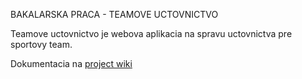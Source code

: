 BAKALARSKA PRACA - TEAMOVE UCTOVNICTVO

Teamove uctovnictvo je webova aplikacia na spravu uctovnictva pre sportovy team.

Dokumentacia na [project wiki](https://github.com/MarosPixel/team-ucto/wiki)
